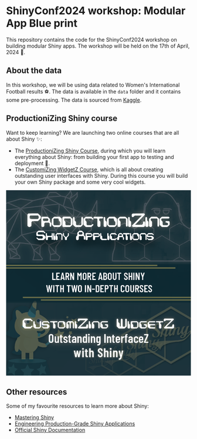 # ShinyConf2024 workshop: Modular App Blue print

This repository contains the code for the ShinyConf2024 workshop on building modular Shiny apps. The workshop will be held on the 17th of April, 2024 📅.

## About the data

In this workshop, we will be using data related to Women's International Football results ⚽️. The data is available in the `data` folder and it contains some pre-processing. The data is sourced from [Kaggle](https://www.kaggle.com/datasets/martj42/womens-international-football-results?resource=download).

## ProductioniZing Shiny course

Want to keep learning? We are launching two online courses that are all about Shiny ✨:

- The [ProductioniZing Shiny Course](https://athlyticz.com/shiny-ii), during which you will learn everything about Shiny: from building your first app to testing and deployment 🚀.
- The [CustomiZing WidgetZ Course](https://athlyticz.com/shiny-iii), which is all about creating outstanding user interfaces with Shiny. During this course you will build your own Shiny package and some very cool widgets.

[<img src="images/athlyticz.png">](https://athlyticz.com/shiny-ii)


## Other resources

Some of my favourite resources to learn more about Shiny:

- [Mastering Shiny](https://mastering-shiny.org)
- [Engineering Production-Grade Shiny Applications](https://engineering-shiny.org)
- [Official Shiny Documentation](https://shiny.posit.co/r/getstarted/shiny-basics/lesson1/index.html)
